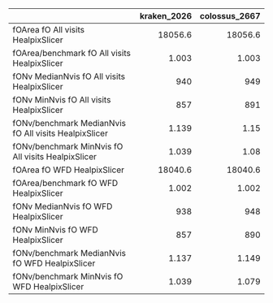 |                                                       |   kraken_2026 |   colossus_2667 |
|:------------------------------------------------------|--------------:|----------------:|
| fOArea fO All visits HealpixSlicer                    |     18056.6   |       18056.6   |
| fOArea/benchmark fO All visits HealpixSlicer          |         1.003 |           1.003 |
| fONv MedianNvis fO All visits HealpixSlicer           |       940     |         949     |
| fONv MinNvis fO All visits HealpixSlicer              |       857     |         891     |
| fONv/benchmark MedianNvis fO All visits HealpixSlicer |         1.139 |           1.15  |
| fONv/benchmark MinNvis fO All visits HealpixSlicer    |         1.039 |           1.08  |
| fOArea fO WFD HealpixSlicer                           |     18040.6   |       18040.6   |
| fOArea/benchmark fO WFD HealpixSlicer                 |         1.002 |           1.002 |
| fONv MedianNvis fO WFD HealpixSlicer                  |       938     |         948     |
| fONv MinNvis fO WFD HealpixSlicer                     |       857     |         890     |
| fONv/benchmark MedianNvis fO WFD HealpixSlicer        |         1.137 |           1.149 |
| fONv/benchmark MinNvis fO WFD HealpixSlicer           |         1.039 |           1.079 |
